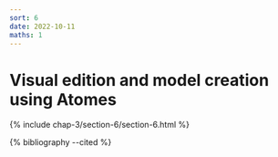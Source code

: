 ```yaml
---
sort: 6
date: 2022-10-11
maths: 1
---
```


# Visual edition and model creation using Atomes

{% include chap-3/section-6/section-6.html %}

{% bibliography --cited %}
